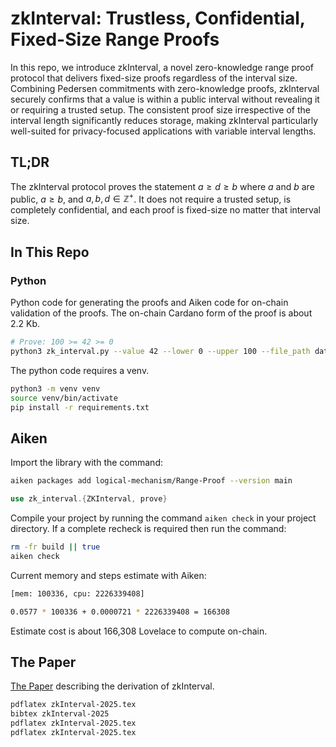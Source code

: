 # zkInterval: Trustless, Confidential, Fixed-Size Range Proofs

In this repo, we introduce zkInterval, a novel zero-knowledge range proof protocol that delivers fixed-size proofs regardless of the interval size. Combining Pedersen commitments with zero-knowledge proofs, zkInterval securely confirms that a value is within a public interval without revealing it or requiring a trusted setup. The consistent proof size irrespective of the interval length significantly reduces storage, making zkInterval particularly well-suited for privacy-focused applications with variable interval lengths.

## TL;DR

The zkInterval protocol proves the statement $a \geq d \geq b$ where $a$ and $b$ are public, $a \geq b$, and $a, b, d \in \mathbb{Z}^+$. It does not require a trusted setup, is completely confidential, and each proof is fixed-size no matter that interval size.

## In This Repo

### Python

Python code for generating the proofs and Aiken code for on-chain validation of the proofs. The on-chain Cardano form of the proof is about 2.2 Kb.

```bash
# Prove: 100 >= 42 >= 0
python3 zk_interval.py --value 42 --lower 0 --upper 100 --file_path datum.json
```

The python code requires a venv.

```bash
python3 -m venv venv
source venv/bin/activate
pip install -r requirements.txt
```

## Aiken

Import the library with the command:

```bash
aiken packages add logical-mechanism/Range-Proof --version main
```

```rust
use zk_interval.{ZKInterval, prove}
```

Compile your project by running the command `aiken check` in your project directory. If a complete recheck is required then run the command:

```bash
rm -fr build || true
aiken check
```

Current memory and steps estimate with Aiken:

```bash
[mem: 100336, cpu: 2226339408]

0.0577 * 100336 + 0.0000721 * 2226339408 = 166308
```

Estimate cost is about 166,308 Lovelace to compute on-chain.

## The Paper

[The Paper](paper/zkInterval-2024.pdf) describing the derivation of zkInterval.

```bash
pdflatex zkInterval-2025.tex
bibtex zkInterval-2025
pdflatex zkInterval-2025.tex
pdflatex zkInterval-2025.tex
```